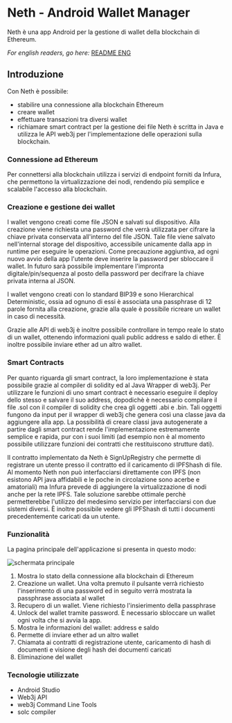 # Neth - Android Wallet Manager
Neth è una app Android per la gestione di wallet della blockchain di Ethereum.

_For english readers, go here:_ [README ENG](README_eng.md)

## Introduzione
Con Neth è possibile:
* stabilire una connessione alla blockchain Ethereum
* creare wallet
* effettuare transazioni tra diversi wallet
* richiamare smart contract per la gestione dei file
Neth è scritta in Java e utilizza le API web3j per l'implementazione delle operazioni sulla blockchain.

### Connessione ad Ethereum
Per connettersi alla blockchain utilizza i servizi di endpoint forniti da Infura, che permettono la virtualizzazione dei nodi, rendendo più semplice e scalabile l'accesso alla blockchain.

### Creazione e gestione dei wallet
I wallet vengono creati come file JSON e salvati sul dispositivo. Alla creazione viene richiesta una password che verrà utilizzata per cifrare la chiave privata conservata all'interno del file JSON. Tale file viene salvato nell'internal storage del dispositivo, accessibile unicamente dalla app in runtime per eseguire le operazioni. Come precauzione aggiuntiva, ad ogni nuovo avvio della app l'utente deve inserire la password per sbloccare il wallet. In futuro sarà possibile implementare l'impronta digitale/pin/sequenza al posto della password per decifrare la chiave privata interna al JSON.

I wallet vengono creati con lo standard BIP39 e sono Hierarchical Deterministic, ossia ad ognuno di essi è associata una passphrase di 12 parole fornita alla creazione, grazie alla quale è possibile ricreare un wallet in caso di necessità.

Grazie alle API di web3j è inoltre possibile controllare in tempo reale lo stato di un wallet, ottenendo informazioni quali public address e saldo di ether. È inoltre possibile inviare ether ad un altro wallet.

### Smart Contracts
Per quanto riguarda gli smart contract, la loro implementazione è stata possibile grazie al compiler di solidity ed al Java Wrapper di web3j. Per utilizzare le funzioni di uno smart contract è necessario eseguire il deploy dello stesso e salvare il suo address, dopodichè è necessario compilare il file .sol con il compiler di solidity che crea gli oggetti .abi e .bin. Tali oggetti fungono da input per il wrapper di web3j che genera così una classe java da aggiungere alla app.
La possibilità di creare classi java autogenerate a partire dagli smart contract rende l'implementazione estremamente semplice e rapida, pur con i suoi limiti (ad esempio non è al momento possibile utilizzare funzioni dei contratti che restituiscono strutture dati).

Il contratto implementato da Neth è SignUpRegistry che permette di registrare un utente presso il contratto ed il caricamento di IPFShash di file. Al momento Neth non può interfacciarsi direttamente con IPFS (non esistono API java affidabili e le poche in circolazione sono acerbe e amatoriali) ma Infura prevede di aggiungere la virtualizzazione di nodi anche per la rete IPFS. Tale soluzione sarebbe ottimale perchè permetterebbe l'utilizzo del medesimo servizio per interfacciarsi con due sistemi diversi.
È inoltre possibile vedere gli IPFShash di tutti i documenti precedentemente caricati da un utente.

### Funzionalità
La pagina principale dell'applicazione si presenta in questo modo:

![schermata principale](https://i.imgur.com/JWUqE7m.png)

1. Mostra lo stato della connessione alla blockchain di Ethereum
2. Creazione un wallet. Una volta premuto il pulsante verrà richiesto l'inserimento di una password ed in seguito verrà mostrata la passphrase associata al wallet
3. Recupero di un wallet. Viene richiesto l'insierimento della passphrase
4. Unlock del wallet tramite password. È necessario sbloccare un wallet ogni volta che si avvia la app.
5. Mostra le informazioni del wallet: address e saldo
6. Permette di inviare ether ad un altro wallet
7. Chiamata ai contratti di registrazione utente, caricamento di hash di documenti e visione degli hash dei documenti caricati
8. Eliminazione del wallet

### Tecnologie utilizzate
 * Android Studio
 * Web3j API
 * web3j Command Line Tools
 * solc compiler
